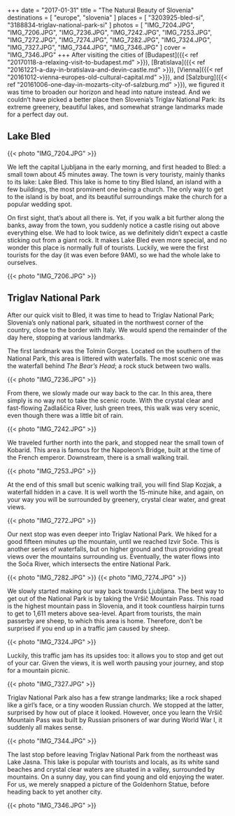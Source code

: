 +++
date   = "2017-01-31"
title  = "The Natural Beauty of Slovenia"
destinations = [ "europe", "slovenia" ]
places = [ "3203925-bled-si", "3188834-triglav-national-park-si" ]
photos = [
  "IMG_7204.JPG", "IMG_7206.JPG", "IMG_7236.JPG", "IMG_7242.JPG", "IMG_7253.JPG",
  "IMG_7272.JPG", "IMG_7274.JPG", "IMG_7282.JPG", "IMG_7324.JPG", "IMG_7327.JPG",
  "IMG_7344.JPG", "IMG_7346.JPG"
]
cover = "IMG_7346.JPG"
+++
After visiting the cities of [Budapest]({{< ref "20170118-a-relaxing-visit-to-budapest.md" >}}), [Bratislava]({{< ref "20161221-a-day-in-bratislava-and-devin-castle.md" >}}), [Vienna]({{< ref "20161012-vienna-europes-old-cultural-capital.md" >}}), and [Salzburg]({{< ref "20161006-one-day-in-mozarts-city-of-salzburg.md" >}}), we figured it was time to broaden our horizon and head into nature instead. And we couldn’t have picked a better place then Slovenia’s Triglav National Park: its extreme greenery, beautiful lakes, and somewhat strange landmarks made for a perfect day out.

<!--more-->
## Lake Bled
{{< photo "IMG_7204.JPG" >}}

We left the capital Ljubljana in the early morning, and first headed to Bled: a small town about 45 minutes away. The town is very touristy, mainly thanks to its lake: Lake Bled. This lake is home to tiny Bled Island, an island with a few buildings, the most prominent one being a church. The only way to get to the island is by boat, and its beautiful surroundings make the church for a popular wedding spot.

On first sight, that’s about all there is. Yet, if you walk a bit further along the banks, away from the town, you suddenly notice a castle rising out above everything else. We had to look twice, as we definitely didn’t expect a castle sticking out from a giant rock. It makes Lake Bled even more special, and no wonder this place is normally full of tourists. Luckily, we were the first tourists for the day (it was even before 9AM), so we had the whole lake to ourselves.

{{< photo "IMG_7206.JPG" >}}

## Triglav National Park
After our quick visit to Bled, it was time to head to Triglav National Park; Slovenia’s only national park, situated in the northwest corner of the country, close to the border with Italy. We would spend the remainder of the day here, stopping at various landmarks.

The first landmark was the Tolmin Gorges. Located on the southern of the National Park, this area is littered with waterfalls. The most scenic one was the waterfall behind *The Bear’s Head*; a rock stuck between two walls.

{{< photo "IMG_7236.JPG" >}}

From there, we slowly made our way back to the car. In this area, there simply is no way not to take the scenic route. With the crystal clear and fast-flowing Zadlaščica River, lush green trees, this walk was very scenic, even though there was a little bit of rain.

{{< photo "IMG_7242.JPG" >}}

We traveled further north into the park, and stopped near the small town of Kobarid. This area is famous for the Napoleon’s Bridge, built at the time of the French emperor. Downstream, there is a small walking trail.

{{< photo "IMG_7253.JPG" >}}

At the end of this small but scenic walking trail, you will find Slap Kozjak, a waterfall hidden in a cave. It is well worth the 15-minute hike, and again, on your way you will be surrounded by greenery, crystal clear water, and great views.

{{< photo "IMG_7272.JPG" >}}

Our next stop was even deeper into Triglav National Park. We hiked for a good fifteen minutes up the mountain, until we reached Izvir Soče. This is another series of waterfalls, but on higher ground and thus providing great views over the mountains surrounding us. Eventually, the water flows into the Soča River, which intersects the entire National Park.

{{< photo "IMG_7282.JPG" >}}
{{< photo "IMG_7274.JPG" >}}

We slowly started making our way back towards Ljubljana. The best way to get out of the National Park is by taking the Vršič Mountain Pass. This road is the highest mountain pass in Slovenia, and it took countless hairpin turns to get to 1,611 meters above sea-level. Apart from tourists, the main passerby are sheep, to which this area is home. Therefore, don’t be surprised if you end up in a traffic jam caused by sheep.

{{< photo "IMG_7324.JPG" >}}

Luckily, this traffic jam has its upsides too: it allows you to stop and get out of your car. Given the views, it is well worth pausing your journey, and stop for a mountain picnic.

{{< photo "IMG_7327.JPG" >}}

Triglav National Park also has a few strange landmarks; like a rock shaped like a girl’s face, or a tiny wooden Russian church. We stopped at the latter, surprised by how out of place it looked. However, once you learn the Vršič Mountain Pass was built by Russian prisoners of war during World War I, it suddenly all makes sense.

{{< photo "IMG_7344.JPG" >}}

The last stop before leaving Triglav National Park from the northeast was Lake
Jasna. This lake is popular with tourists and locals, as its white sand beaches and crystal clear waters are situated in a valley, surrounded by mountains. On a sunny day, you can find young and old enjoying the water. For us, we merely snapped a picture of the Goldenhorn Statue, before heading back to yet another city.

{{< photo "IMG_7346.JPG" >}}